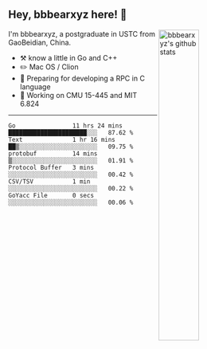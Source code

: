 ## Hey, bbbearxyz here! :wave:

<img align="right" alt="bbbearxyz's github stats" width="40%" src="https://github-readme-stats.vercel.app/api?username=bbbearxyz&show_icons=true">

I'm bbbearxyz, a postgraduate in USTC from GaoBeidian, China.

-   :hammer_and_pick:    know a little in Go and C++
-   :pencil2: Mac OS / Clion
-   :seedling: Preparing for developing a RPC in C language 
-   :thinking: Working on CMU 15-445 and MIT 6.824
---
<!--START_SECTION:waka-->

```text
Go                11 hrs 24 mins  ██████████████████████░░░   87.62 %
Text              1 hr 16 mins    ██▒░░░░░░░░░░░░░░░░░░░░░░   09.75 %
protobuf          14 mins         ▒░░░░░░░░░░░░░░░░░░░░░░░░   01.91 %
Protocol Buffer   3 mins          ░░░░░░░░░░░░░░░░░░░░░░░░░   00.42 %
CSV/TSV           1 min           ░░░░░░░░░░░░░░░░░░░░░░░░░   00.22 %
GoYacc File       0 secs          ░░░░░░░░░░░░░░░░░░░░░░░░░   00.06 %
```

<!--END_SECTION:waka-->
